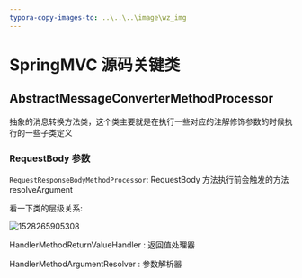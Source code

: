 ```yaml
---
typora-copy-images-to: ..\..\..\image\wz_img
---
```


# SpringMVC 源码关键类

## AbstractMessageConverterMethodProcessor

抽象的消息转换方法类，这个类主要就是在执行一些对应的注解修饰参数的时候执行的一些子类定义

### RequestBody 参数

`RequestResponseBodyMethodProcessor`: RequestBody 方法执行前会触发的方法resolveArgument



看一下类的层级关系:

![1528265905308](D:\github\MyHome\image\wz_img\1528265905308.png)

HandlerMethodReturnValueHandler : 返回值处理器

HandlerMethodArgumentResolver : 参数解析器